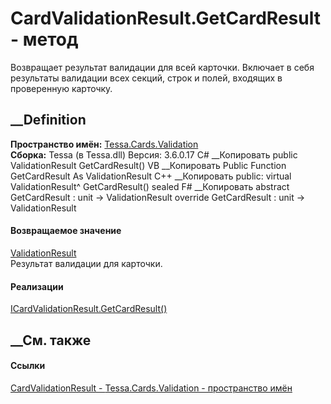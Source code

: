 # CardValidationResult.GetCardResult - метод
Возвращает результат валидации для всей карточки. Включает в себя результаты
валидации всех секций, строк и полей, входящих в проверенную карточку.
## __Definition
 **Пространство имён:** [Tessa.Cards.Validation](N_Tessa_Cards_Validation.htm)  
 **Сборка:** Tessa (в Tessa.dll) Версия: 3.6.0.17
C# __Копировать
     public ValidationResult GetCardResult()
VB __Копировать
     Public Function GetCardResult As ValidationResult
C++ __Копировать
     public:
    virtual ValidationResult^ GetCardResult() sealed
F# __Копировать
     abstract GetCardResult : unit -> ValidationResult 
    override GetCardResult : unit -> ValidationResult 
#### Возвращаемое значение
[ValidationResult](T_Tessa_Platform_Validation_ValidationResult.htm)  
Результат валидации для карточки.
#### Реализации
[ICardValidationResult.GetCardResult()](M_Tessa_Cards_Validation_ICardValidationResult_GetCardResult.htm)  
##  __См. также
#### Ссылки
[CardValidationResult - ](T_Tessa_Cards_Validation_CardValidationResult.htm)
[Tessa.Cards.Validation - пространство имён](N_Tessa_Cards_Validation.htm)
